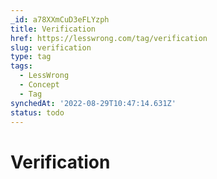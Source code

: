 ```yaml
---
_id: a78XXmCuD3eFLYzph
title: Verification
href: https://lesswrong.com/tag/verification
slug: verification
type: tag
tags:
  - LessWrong
  - Concept
  - Tag
synchedAt: '2022-08-29T10:47:14.631Z'
status: todo
---
```


# Verification
